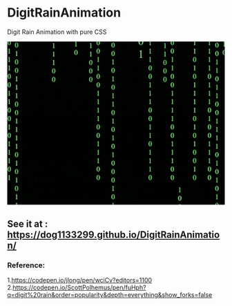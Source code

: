 # DigitRainAnimation
Digit Rain Animation with pure CSS

![DigitRainAnimation](src/DigitRainAnimation.gif)

## See it at : https://dog1133299.github.io/DigitRainAnimation/

### Reference:
1.https://codepen.io/jlong/pen/wciCv?editors=1100
2.https://codepen.io/ScottPolhemus/pen/fuHph?q=digit%20rain&order=popularity&depth=everything&show_forks=false
